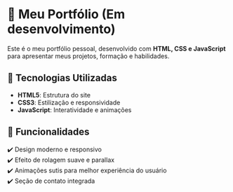 # 📌 Meu Portfólio (Em desenvolvimento)

Este é o meu portfólio pessoal, desenvolvido com **HTML, CSS e JavaScript** para apresentar meus projetos, formação e habilidades.

## 🚀 Tecnologias Utilizadas
- **HTML5**: Estrutura do site
- **CSS3**: Estilização e responsividade
- **JavaScript**: Interatividade e animações

## 🎨 Funcionalidades
✔️ Design moderno e responsivo  
✔️ Efeito de rolagem suave e parallax  
✔️ Animações sutis para melhor experiência do usuário  
✔️ Seção de contato integrada  
